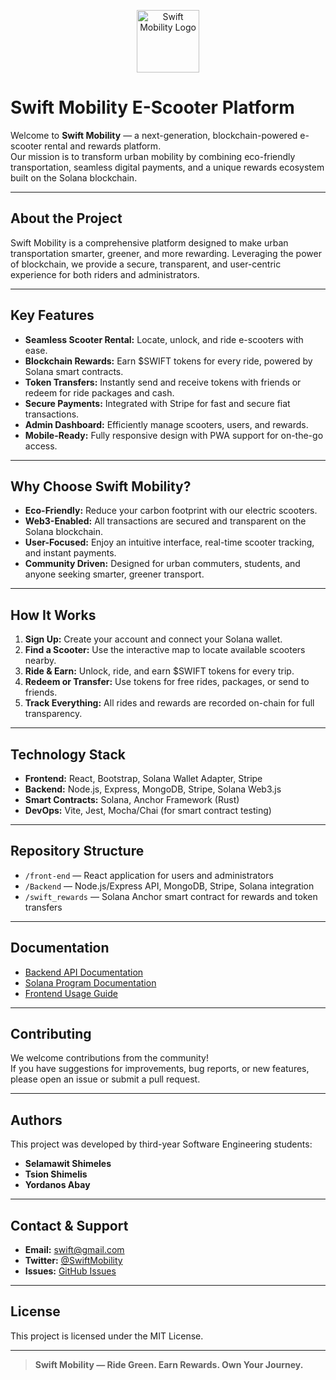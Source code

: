 <p align="center">
  <img src="https://i.postimg.cc/25ZbZyC1/vite.png" alt="Swift Mobility Logo" width="100" />
</p>

# Swift Mobility E-Scooter Platform

Welcome to **Swift Mobility** — a next-generation, blockchain-powered e-scooter rental and rewards platform.  
Our mission is to transform urban mobility by combining eco-friendly transportation, seamless digital payments, and a unique rewards ecosystem built on the Solana blockchain.

---

## About the Project

Swift Mobility is a comprehensive platform designed to make urban transportation smarter, greener, and more rewarding. Leveraging the power of blockchain, we provide a secure, transparent, and user-centric experience for both riders and administrators.

---

## Key Features

- **Seamless Scooter Rental:** Locate, unlock, and ride e-scooters with ease.
- **Blockchain Rewards:** Earn $SWIFT tokens for every ride, powered by Solana smart contracts.
- **Token Transfers:** Instantly send and receive tokens with friends or redeem for ride packages and cash.
- **Secure Payments:** Integrated with Stripe for fast and secure fiat transactions.
- **Admin Dashboard:** Efficiently manage scooters, users, and rewards.
- **Mobile-Ready:** Fully responsive design with PWA support for on-the-go access.

---

## Why Choose Swift Mobility?

- **Eco-Friendly:** Reduce your carbon footprint with our electric scooters.
- **Web3-Enabled:** All transactions are secured and transparent on the Solana blockchain.
- **User-Focused:** Enjoy an intuitive interface, real-time scooter tracking, and instant payments.
- **Community Driven:** Designed for urban commuters, students, and anyone seeking smarter, greener transport.

---

## How It Works

1. **Sign Up:** Create your account and connect your Solana wallet.
2. **Find a Scooter:** Use the interactive map to locate available scooters nearby.
3. **Ride & Earn:** Unlock, ride, and earn $SWIFT tokens for every trip.
4. **Redeem or Transfer:** Use tokens for free rides, packages, or send to friends.
5. **Track Everything:** All rides and rewards are recorded on-chain for full transparency.

---

## Technology Stack

- **Frontend:** React, Bootstrap, Solana Wallet Adapter, Stripe
- **Backend:** Node.js, Express, MongoDB, Stripe, Solana Web3.js
- **Smart Contracts:** Solana, Anchor Framework (Rust)
- **DevOps:** Vite, Jest, Mocha/Chai (for smart contract testing)

---

## Repository Structure

- `/front-end` — React application for users and administrators
- `/Backend` — Node.js/Express API, MongoDB, Stripe, Solana integration
- `/swift_rewards` — Solana Anchor smart contract for rewards and token transfers

---

## Documentation

- [Backend API Documentation](./Backend/Readme.md)
- [Solana Program Documentation](./swift_rewards/README.md)
- [Frontend Usage Guide](./front-end/README.md)

---

## Contributing

We welcome contributions from the community!  
If you have suggestions for improvements, bug reports, or new features, please open an issue or submit a pull request.

---

## Authors

This project was developed by third-year Software Engineering students:

- **Selamawit Shimeles**
- **Tsion Shimelis**
- **Yordanos Abay**

---

## Contact & Support

- **Email:** swift@gmail.com
- **Twitter:** [@SwiftMobility](https://twitter.com/)
- **Issues:** [GitHub Issues](https://github.com/your-repo/issues)

---

## License

This project is licensed under the MIT License.

---

> **Swift Mobility — Ride Green. Earn Rewards. Own Your Journey.**